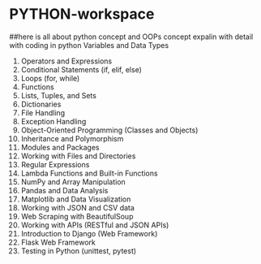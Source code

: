 # PYTHON-workspace
##here is all about python concept and OOPs concept expalin with detail with coding in python
Variables and Data Types


1. Operators and Expressions
1. Conditional Statements (if, elif, else)
1. Loops (for, while)
1. Functions
1. Lists, Tuples, and Sets
1. Dictionaries
1. File Handling
1. Exception Handling
1. Object-Oriented Programming (Classes and Objects)
1. Inheritance and Polymorphism
1. Modules and Packages
1. Working with Files and Directories
1. Regular Expressions
1. Lambda Functions and Built-in Functions
1. NumPy and Array Manipulation
1. Pandas and Data Analysis
1. Matplotlib and Data Visualization
1. Working with JSON and CSV data
1. Web Scraping with BeautifulSoup
1. Working with APIs (RESTful and JSON APIs)
1. Introduction to Django (Web Framework)
1. Flask Web Framework
1. Testing in Python (unittest, pytest)
